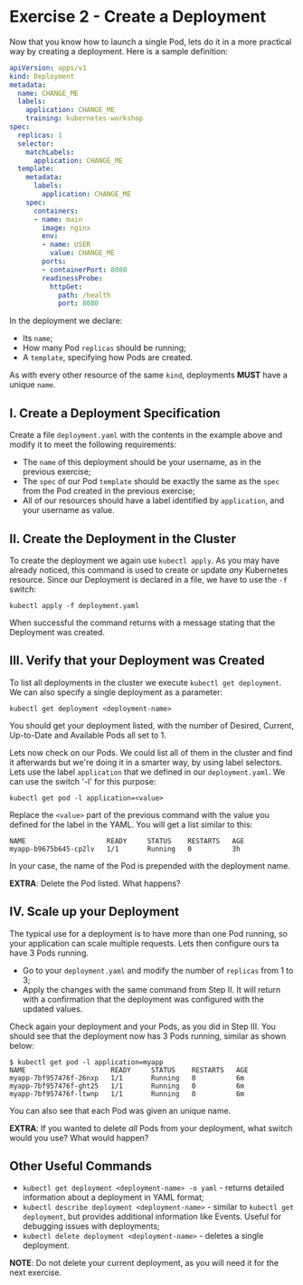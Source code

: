 # Exercise 2 - Create a Deployment

Now that you know how to launch a single Pod, lets do it in a more practical
way by creating a deployment. Here is a sample definition:

```yaml
apiVersion: apps/v1
kind: Deployment
metadata:
  name: CHANGE_ME
  labels:
    application: CHANGE_ME
    training: kubernetes-workshop
spec:
  replicas: 1
  selector:
    matchLabels:
      application: CHANGE_ME
  template:
    metadata:
      labels:
        application: CHANGE_ME
    spec:
      containers:
      - name: main
        image: nginx
        env:
        - name: USER
          value: CHANGE_ME
        ports:
        - containerPort: 8080
        readinessProbe:
          httpGet:
            path: /health
            port: 8080
```

In the deployment we declare:

* Its `name`;
* How many Pod `replicas` should be running;
* A `template`, specifying how Pods are created.

As with every other resource of the same `kind`, deployments __MUST__ have a
unique `name`.

## I. Create a Deployment Specification

Create a file `deployment.yaml` with the contents in the example above and
modify it to meet the following requirements:

* The `name` of this deployment should be your username, as in the previous
  exercise;
* The `spec` of our Pod `template` should be exactly the same as the `spec`
  from the Pod created in the previous exercise;
* All of our resources should have a label identified by `application`, and
  your username as value.

## II. Create the Deployment in the Cluster

To create the deployment we again use `kubectl apply`. As you may have already
noticed, this command is used to create or update _any_ Kubernetes resource.
Since our Deployment is declared in a file, we have to use the `-f` switch:

```
kubectl apply -f deployment.yaml
```

When successful the command returns with a message stating that the Deployment
was created.

## III. Verify that your Deployment was Created

To list all deployments in the cluster we execute `kubectl get deployment`.
We can also specify a single deployment as a parameter:

```
kubectl get deployment <deployment-name>
```

You should get your deployment listed, with the number of Desired, Current,
Up-to-Date and Available Pods all set to 1.

Lets now check on our Pods. We could list all of them in the cluster and find
it afterwards but we're doing it in a smarter way, by using label selectors.
Lets use the label `application` that we defined in our `deployment.yaml`. We
can use the switch '-l' for this purpose:

```
kubectl get pod -l application=<value>
```

Replace the `<value>` part of the previous command with the value you defined
for the label in the YAML. You will get a list similar to this:

```
NAME                    READY     STATUS    RESTARTS   AGE
myapp-b9675b645-cp2lv   1/1       Running   0          3h
```

In your case, the name of the Pod is prepended with the deployment name.

__EXTRA__: Delete the Pod listed. What happens?

## IV. Scale up your Deployment

The typical use for a deployment is to have more than one Pod running, so your
application can scale multiple requests. Lets then configure ours ta have 3
Pods running.

* Go to your `deployment.yaml` and modify the number of `replicas` from 1 to 3;
* Apply the changes with the same command from Step II. It will return with a
  confirmation that the deployment was configured with the updated values.

Check again your deployment and your Pods, as you did in Step III. You should
see that the deployment now has 3 Pods running, similar as shown below:

```
$ kubectl get pod -l application=myapp
NAME                     READY     STATUS    RESTARTS   AGE
myapp-7bf957476f-26nxp   1/1       Running   0          6m
myapp-7bf957476f-ght25   1/1       Running   0          6m
myapp-7bf957476f-ltwnp   1/1       Running   0          6m
```

You can also see that each Pod was given an unique name.

__EXTRA__: If you wanted to delete _all_ Pods from your deployment, what switch
would you use? What would happen?

## Other Useful Commands

* `kubectl get deployment <deployment-name> -o yaml` - returns detailed
  information about a deployment in YAML format;
* `kubectl describe deployment <deployment-name>` - similar to
  `kubectl get deployment`, but provides additional information like Events.
  Useful for debugging issues with deployments;
* `kubectl delete deployment <deployment-name>` - deletes a single deployment.

__NOTE__: Do not delete your current deployment, as you will need it for the
next exercise.

